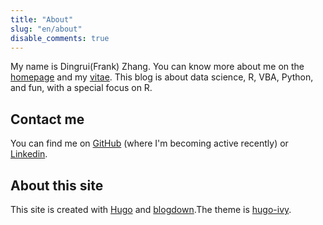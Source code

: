 ```yaml
---
title: "About"
slug: "en/about"
disable_comments: true
---
```


My name is Dingrui(Frank) Zhang. You can know more about me on the [homepage](/) and my [vitae](../vitae/). This blog is about data science, R, VBA, Python, and fun, with a special focus on R. 

## Contact me

You can find me on [GitHub](https://github.com/frankzhangsyd/) (where I'm becoming active recently) or [Linkedin](https://www.linkedin.com/in/dingrui-zhang/).

## About this site

This site is created with [Hugo](https://gohugo.io) and [blogdown](https://github.com/rstudio/blogdown).The theme is [hugo-ivy](https://github.com/yihui/hugo-ivy). 

